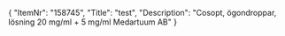 {
  "ItemNr": "158745",
  "Title": "test",
  "Description": "Cosopt, ögondroppar, lösning 20 mg/ml + 5 mg/ml Medartuum AB"
}